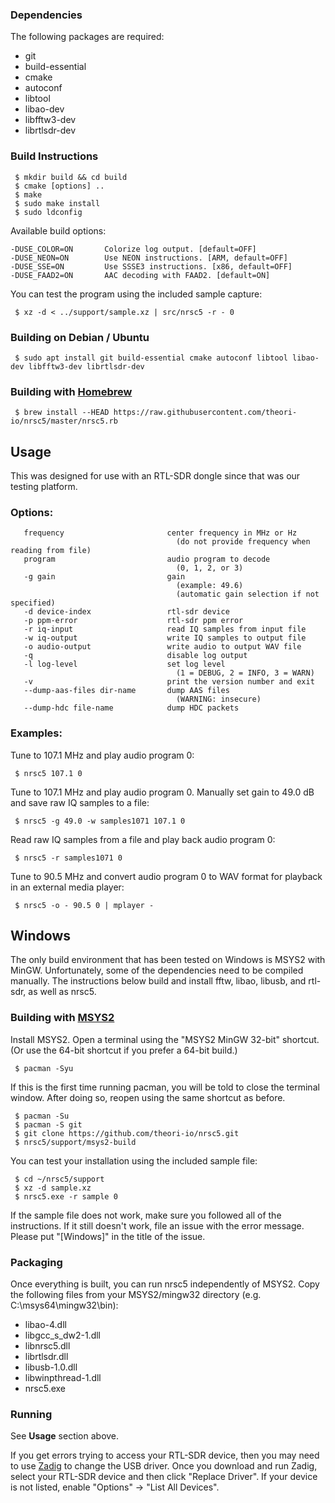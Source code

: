 ### Dependencies

The following packages are required:

 * git
 * build-essential
 * cmake
 * autoconf
 * libtool
 * libao-dev
 * libfftw3-dev
 * librtlsdr-dev

### Build Instructions

     $ mkdir build && cd build
     $ cmake [options] ..
     $ make
     $ sudo make install
     $ sudo ldconfig

Available build options:

    -DUSE_COLOR=ON       Colorize log output. [default=OFF]
    -DUSE_NEON=ON        Use NEON instructions. [ARM, default=OFF]
    -DUSE_SSE=ON         Use SSSE3 instructions. [x86, default=OFF]
    -DUSE_FAAD2=ON       AAC decoding with FAAD2. [default=ON]

You can test the program using the included sample capture:

     $ xz -d < ../support/sample.xz | src/nrsc5 -r - 0

### Building on Debian / Ubuntu

     $ sudo apt install git build-essential cmake autoconf libtool libao-dev libfftw3-dev librtlsdr-dev

### Building with [Homebrew](https://brew.sh)

     $ brew install --HEAD https://raw.githubusercontent.com/theori-io/nrsc5/master/nrsc5.rb

## Usage

This was designed for use with an RTL-SDR dongle since that was our testing platform.

### Options:

       frequency                       center frequency in MHz or Hz
                                         (do not provide frequency when reading from file)
       program                         audio program to decode
                                         (0, 1, 2, or 3)
       -g gain                         gain
                                         (example: 49.6)
                                         (automatic gain selection if not specified)
       -d device-index                 rtl-sdr device
       -p ppm-error                    rtl-sdr ppm error
       -r iq-input                     read IQ samples from input file
       -w iq-output                    write IQ samples to output file
       -o audio-output                 write audio to output WAV file
       -q                              disable log output
       -l log-level                    set log level
                                         (1 = DEBUG, 2 = INFO, 3 = WARN)
       -v                              print the version number and exit
       --dump-aas-files dir-name       dump AAS files
                                         (WARNING: insecure)
       --dump-hdc file-name            dump HDC packets

### Examples:

Tune to 107.1 MHz and play audio program 0:

     $ nrsc5 107.1 0

Tune to 107.1 MHz and play audio program 0. Manually set gain to 49.0 dB and save raw IQ samples to a file:

     $ nrsc5 -g 49.0 -w samples1071 107.1 0

Read raw IQ samples from a file and play back audio program 0:

     $ nrsc5 -r samples1071 0

Tune to 90.5 MHz and convert audio program 0 to WAV format for playback in an external media player:

     $ nrsc5 -o - 90.5 0 | mplayer -

## Windows

The only build environment that has been tested on Windows is MSYS2 with MinGW. Unfortunately, some of the dependencies need to be compiled manually. The instructions below build and install fftw, libao, libusb, and rtl-sdr, as well as nrsc5.

### Building with [MSYS2](http://www.msys2.org)

Install MSYS2. Open a terminal using the "MSYS2 MinGW 32-bit" shortcut. (Or use the 64-bit shortcut if you prefer a 64-bit build.)

     $ pacman -Syu

If this is the first time running pacman, you will be told to close the terminal window. After doing so, reopen using the same shortcut as before.

     $ pacman -Su
     $ pacman -S git
     $ git clone https://github.com/theori-io/nrsc5.git
     $ nrsc5/support/msys2-build

You can test your installation using the included sample file:

     $ cd ~/nrsc5/support
     $ xz -d sample.xz
     $ nrsc5.exe -r sample 0

If the sample file does not work, make sure you followed all of the instructions. If it still doesn't work, file an issue with the error message. Please put "[Windows]" in the title of the issue.

### Packaging

Once everything is built, you can run nrsc5 independently of MSYS2. Copy the following files from your MSYS2/mingw32 directory (e.g. C:\\msys64\\mingw32\\bin):

 * libao-4.dll
 * libgcc\_s\_dw2-1.dll
 * libnrsc5.dll
 * librtlsdr.dll
 * libusb-1.0.dll
 * libwinpthread-1.dll
 * nrsc5.exe

### Running

See **Usage** section above.

If you get errors trying to access your RTL-SDR device, then you may need to use [Zadig](http://zadig.akeo.ie/) to change the USB driver. Once you download and run Zadig, select your RTL-SDR device and then click "Replace Driver". If your device is not listed, enable "Options" -> "List All Devices".

